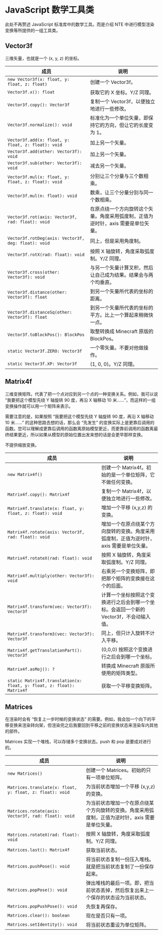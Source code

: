 # JavaScript 数学工具类

此处不再赘述 JavaScript 标准库中的数学工具。而是介绍 NTE 中进行模型渲染变换等所提供的一组工具类。



## Vector3f

三维矢量，也就是一个 (x, y, z) 的坐标。

| 成员                                                | 说明                                                         |
| --------------------------------------------------- | ------------------------------------------------------------ |
| `new Vector3f(x: float, y: float, z: float)`        | 创建一个 Vector3f。                                          |
| `Vector3f.x(): float`                               | 获取它的 X 坐标。Y/Z 同理。                                  |
| `Vector3f.copy(): Vector3f`                         | 复制一个 Vector3f，以便独立地进行一些修改。                  |
| `Vector3f.normalize(): void`                        | 标准化为一个单位矢量，即保持它的方向，但让它的长度变为 1。   |
| `Vector3f.add(x: float, y: float, z: float): void`  | 加上另一个矢量。                                             |
| `Vector3f.add(other: Vector3f): void`               | 加上另一个矢量。                                             |
| `Vector3f.sub(other: Vector3f): void`               | 减去另一个矢量。                                             |
| `Vector3f.mul(x: float, y: float, z: float): void`  | 分别让三个分量与三个数相乘。                                 |
| `Vector3f.mul(n: float): void`                      | 数乘，让三个分量分别与同一个数相乘。                         |
| `Vector3f.rot(axis: Vector3f, rad: float): void`    | 在原点绕一个方向旋转这个矢量。角度采用弧度制，正值为逆时针，axis 需要是单位矢量。 |
| `Vector3f.rotDeg(axis: Vector3f, deg: float): void` | 同上，但是采用角度制。                                       |
| `Vector3f.rotX(rad: float): void`                   | 按照 X 轴旋转，角度采取弧度制。Y/Z 同理。                    |
| `Vector3f.cross(other: Vector3f): void`             | 与另一个矢量计算叉积，然后让自己成为结果。结果会与两个均垂直。 |
| `Vector3f.distance(other: Vector3f): float`         | 到另一个矢量所代表的坐标的距离。                             |
| `Vector3f.distanceSq(other: Vector3f): float`       | 到另一个矢量所代表的坐标的平方。比上一个算起来稍微快一点。   |
| `Vector3f.toBlockPos(): BlockPos`                   | 取整转换成 Minecraft 原版的 BlockPos。                       |
| `static Vector3f.ZERO: Vector3f`                    | 一个零矢量。不要对他做操作。                                 |
| `static Vector3f.XP: Vector3f`                      | (1, 0, 0)。Y/Z 同理。                                        |



## Matrix4f

三维变换矩阵。代表了把一个点对应到另一个点的一种变换关系。例如，我可以说 “我要把这个模型先绕 Y 轴旋转 90 度，再沿 X 轴移动 10 米……”，而这样的一组变换操作就可以用一个矩阵来表示。

需要注意的是，如果按照 “我要把这个模型先绕 Y 轴旋转 90 度，再沿 X 轴移动 10 米……” 的这种思路去想的话，那么会 “先发生” 的变换实际上是更靠后调用的函数。您可以理解成更靠后调用的函数离原始模型更近，而更靠前调用的函数离最终结果更近，所以如果从模型的原始位置出发来想的话是会更早那样变换。

不提供缩放变换。

| 成员                                                         | 说明                                                         |
| ------------------------------------------------------------ | ------------------------------------------------------------ |
| `new Matrix4f()`                                             | 创建一个 Matrix4f。初始的是一个单位矩阵，它不做任何变换。    |
| `Matrix4f.copy(): Matrix4f`                                  | 复制一个 Matrix4f，以便独立地进行一些修改。                  |
| `Matrix4f.translate(x: float, y: float, z: float): void`     | 增加一个平移 (x,y,z) 的变换。                                |
| `Matrix4f.rotate(axis: Vector3f, rad: float): void`          | 增加一个在原点绕某个方向旋转的变换。角度采用弧度制，正值为逆时针，axis 需要是单位矢量。 |
| `Matrix4f.rotateX(rad: float): void`                         | 按照 X 轴旋转，角度采取弧度制。Y/Z 同理。                    |
| `Matrix4f.multiply(other: Vector3f): void`                   | 右乘另一个变换矩阵，即把那个矩阵的变换接在这个的后面。       |
| `Matrix4f.transform(vec: Vector3f): Vector3f`                | 计算一个坐标按照这个变换进行之后会到哪一个坐标。会返回一个新的 Vector3f，不会动输入值。 |
| `Matrix4f.transform3(vec: Vector3f): Vector3f`               | 同上，但只计入旋转不计入平移。                               |
| `Matrix4f.getTranslationPart(): Vector3f`                    | (0,0,0) 按照这个变换进行之后会到哪一个坐标。                 |
| `Matrix4f.asMoj(): ?`                                        | 转换成 Minecraft 原版所使用的矩阵类型。                      |
| `static Matrix4f.translation(x: float, y: float, z: float): Matrix4f` | 获取一个平移变换矩阵。                                       |



## Matrices

在渲染时会有 “恢复上一步时候的变换状态” 的需要。例如，我会加一个向下的平移变换来渲染转向架，但渲染完之后我要回到平移之前的变换状态来渲染车内其他的部件。

Matrices 实现一个堆栈，可以存储多个变换状态。push 和 pop 是要成对进行的。

| 成员                                                     | 说明                                                         |
| -------------------------------------------------------- | ------------------------------------------------------------ |
| `new Matrices()`                                         | 创建一个 Matrices。初始的只有一项单位矩阵。                  |
| `Matrices.translate(x: float, y: float, z: float): void` | 为当前状态增加一个平移 (x,y,z) 的变换。                      |
| `Matrices.rotate(axis: Vector3f, rad: float): void`      | 为当前状态增加一个在原点绕某个方向旋转的变换。角度采用弧度制，正值为逆时针，axis 需要是单位矢量。 |
| `Matrices.rotateX(rad: float): void`                     | 按照 X 轴旋转，角度采取弧度制。Y/Z 同理。                    |
| `Matrices.last(): Matrix4f`                              | 获取当前状态。                                               |
| `Matrices.pushPose(): void`                              | 将当前状态复制一份压入堆栈。就是把当前状态复制了一份保存起来。 |
| `Matrices.popPose(): void`                               | 弹出堆栈的最后一项。即，把当前状态丢掉，然后恢复出来上一个保存的状态设为当前状态。 |
| `Matrices.popPushPose(): void`                           | 先恢复再保存。                                               |
| `Matrices.clear(): boolean`                              | 现在是否只有一项。                                           |
| `Matrices.setIdentity(): void`                           | 将当前状态重设为单位矩阵。                                   |